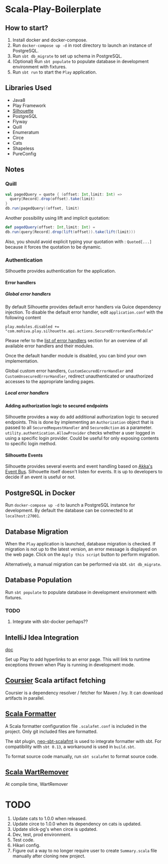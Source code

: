 # Scala-Play-Boilerplate


## How to start?

1. Install docker and docker-compose.
2. Run `docker-compose up -d` in root directory to launch an instance of PostgreSQL.
3. Run `sbt db_migrate` to set up schema in PostgreSQL.
4. (Optional) Run `sbt populate` to populate database in development environment with fixtures.
5. Run `sbt run` to start the `Play` application.
 

## Libraries Used
- Java8
- Play Framework
- [Silhouette](https://www.silhouette.rocks)
- PostgreSQL
- Flyway
- Quill
- Enumeratum
- Circe
- Cats
- Shapeless
- PureConfig



## Notes
### Quill
```scala
val pagedQuery = quote { (offset: Int,limit: Int) => 
  query[Record].drop(offset).take(limit)
}
db.run(pagedQuery)(offset, limit)
```

Another possibility using lift and implicit quotation:
```scala
def pagedQuery(offset: Int,limit: Int) = 
db.run(query[Record].drop(lift(offset)).take(lift(limit)))
```
Also, you should avoid explicit typing your quotation with : `Quoted[...]` because it forces the quotation to be dynamic.

### Authentication

Silhouette provides authentication for the application.

#### Error handlers

##### Global error handlers

By default Silhouette provides default error handlers via Guice dependency injection. To disable the default error 
handler, edit `application.conf` with the following content
```hocon
play.modules.disabled += "com.mohiva.play.silhouette.api.actions.SecuredErrorHandlerModule"
```
Please refer to the [list of error handlers](https://www.silhouette.rocks/docs/endpoints#section-list-of-error-handlers) 
section for an overview of all available error handlers and their modules.

Once the default handler module is disabled, you can bind your own implementation.

Global custom error handlers, `CustomSecuredErrorHandler` and `CustomUnsecuredErrorHandler`, redirect unauthenticated 
or unauthorized accesses to the appropriate landing pages.

##### Local error handlers

#### Adding authorization logic to secured endpoints

Silhouette provides a way do add additional authorization logic to secured endpoints. This is done by implementing an 
`Authorization` object that is passed to all `SecuredRequestHandler` and `SecuredAction` as a parameter. 
`utility.authentication.AllowProvider` checks whether a user logged in using a specific login provider. Could be useful for 
only exposing contents to specific login method.

#### Silhouette Events

Silhouette provides several events and event handling based on 
[Akka's Event Bus](http://doc.akka.io/docs/akka/2.2.4/scala/event-bus.html). Silhouette itself doesn't listen for events.
It is up to developers to decide if an event is useful or not.


## PostgreSQL in Docker

Run `docker-compose up -d` to launch a PostgreSQL instance for development. By default the database can be connected to 
at `localhost:27001`.

## Database Migration

When the `Play` application is launched, database migration is checked. If migration is not up to the latest version, 
an error message is displayed on the web page. Click on the `Apply this script` button to perform migration.

Alternatively, a manual migration can be performed via sbt. `sbt db_migrate`.

## Database Population

Run `sbt populate` to populate database in development environment with fixtures.

### TODO
1. Integrate with sbt-docker perhaps??

## IntelliJ Idea Integration
[doc](https://playframework.com/documentation/2.6.3/IDE#Navigate-from-an-error-page-to-the-source-code)

Set up Play to add hyperlinks to an error page. This will link to runtime exceptions thrown when Play is running in 
development mode.

## [Coursier](https://github.com/coursier/coursier) Scala artifact fetching

Coursier is a dependency resolver / fetcher for Maven / Ivy. It can download artifacts in parallel.

## [Scala Formatter](https://github.com/scalameta/scalafmt)

A Scala formatter configuration file `.scalafmt.conf` is included in the project. Only git included files are formatted.

The sbt plugin, [neo-sbt-scalafmt](https://github.com/lucidsoftware/neo-sbt-scalafmt) is used to integrate formatter 
with sbt. For compatibility with `sbt 0.13`, a workaround is used in `build.sbt`.

To format source code manually, run `sbt scalafmt` to format source code.

## [Scala WartRemover](https://github.com/wartremover/wartremover)

At compile time, WartRemover

# TODO

1. Update cats to 1.0.0 when released.
2. Update circe to 1.0.0 when its dependency on cats is updated.
3. Update slick-pg's when circe is updated.
4. Dev, test, prod environment.
5. Test code.
6. Hikari config.
7. Figure out a way to no longer require user to create `Summary.scala` file manually after cloning new project.
